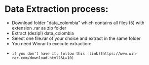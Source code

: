 # Data Extraction process:
- Download folder "data_colombia" which contains all files (5) with extension .rar as zip folder
- Extract (dezip!) data_colombia
- Select one file.rar of your choice and extract in the same folder 
- You need Winrar to execute extraction:
-     if you don't have it, follow this [link](https://www.win-rar.com/download.html?&L=10)
